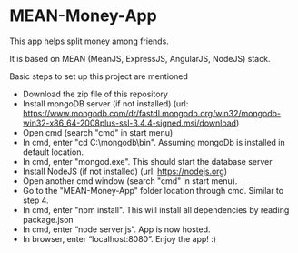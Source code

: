 # MEAN-Money-App
This app helps split money among friends.

It is based on MEAN (MeanJS, ExpressJS, AngularJS, NodeJS) stack.

Basic steps to set up this project are mentioned

* Download the zip file of this repository
* Install mongoDB server (if not installed)
  (url: https://www.mongodb.com/dr/fastdl.mongodb.org/win32/mongodb-win32-x86_64-2008plus-ssl-3.4.4-signed.msi/download)
* Open cmd (search "cmd" in start menu)
* In cmd, enter "cd C:\mongodb\bin". Assuming mongoDb is installed in default location.
* In cmd, enter "mongod.exe". This should start the database server
* Install NodeJS (if not installed)
  (url: https://nodejs.org)
* Open another cmd window (search "cmd" in start menu). 
* Go to the "MEAN-Money-App" folder location through cmd. Similar to step 4.
* In cmd, enter "npm install". This will install all dependencies by reading package.json
* In cmd, enter “node server.js”. App is now hosted.
* In browser, enter “localhost:8080”. Enjoy the app! :)
